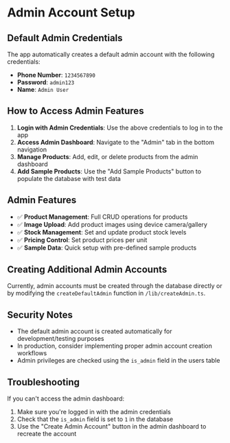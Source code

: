 # Admin Account Setup

## Default Admin Credentials

The app automatically creates a default admin account with the following credentials:

- **Phone Number**: `1234567890`
- **Password**: `admin123`
- **Name**: `Admin User`

## How to Access Admin Features

1. **Login with Admin Credentials**: Use the above credentials to log in to the app
2. **Access Admin Dashboard**: Navigate to the "Admin" tab in the bottom navigation
3. **Manage Products**: Add, edit, or delete products from the admin dashboard
4. **Add Sample Products**: Use the "Add Sample Products" button to populate the database with test data

## Admin Features

- ✅ **Product Management**: Full CRUD operations for products
- ✅ **Image Upload**: Add product images using device camera/gallery
- ✅ **Stock Management**: Set and update product stock levels
- ✅ **Pricing Control**: Set product prices per unit
- ✅ **Sample Data**: Quick setup with pre-defined sample products

## Creating Additional Admin Accounts

Currently, admin accounts must be created through the database directly or by modifying the `createDefaultAdmin` function in `/lib/createAdmin.ts`.

## Security Notes

- The default admin account is created automatically for development/testing purposes
- In production, consider implementing proper admin account creation workflows
- Admin privileges are checked using the `is_admin` field in the users table

## Troubleshooting

If you can't access the admin dashboard:

1. Make sure you're logged in with the admin credentials
2. Check that the `is_admin` field is set to `1` in the database
3. Use the "Create Admin Account" button in the admin dashboard to recreate the account
